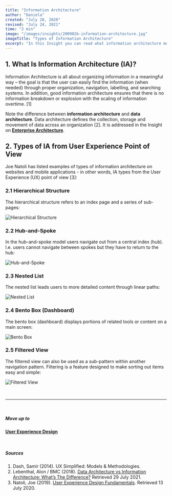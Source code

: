 ```yaml
---
title: "Information Architecture"
author: "Daniela"
created: "July 28, 2020"
revised: "July 24, 2021"
time: "2 min"
image: "/images/insights/200902b-information-architecture.jpg"
imageTitle: "Types of Information Architecture"
excerpt: "In this Insight you can read what information architecture means and - from website and mobile application point of view - what types of information architecture there are."
---
```


## 1. What Is Information Architecture (IA)?

Information Architecture is all about organizing information in a meaningful way – the goal is that the user can easily find the information (when needed) through proper organization, navigation, labelling, and searching systems. In addition, good information architecture ensures that there is no information breakdown or explosion with the scaling of information overtime. [1]

Note the difference between **information architecture** and **data architecture**. Data architecture defines the collection, storage and movement of data across an organization [2]. It is addressed in the Insight on [**Enterprise Architecture**](/insights/enterprise-architecture).

## 2. Types of IA from User Experience Point of View

Joe Natoli has listed examples of types of information architecture on websites and mobile applications - in other words, IA types from the User Experience (UX) point of view [3]:

### 2.1 Hierarchical Structure

The hierarchical structure refers to an index page and a series of sub-pages:

![Hierarchical Structure](/images/insights/200701-information-architecture-hierachy.JPG)

### 2.2 Hub-and-Spoke

In the hub-and-spoke model users navigate out from a central index (hub). I.e. users cannot navigate between spokes but they have to return to the hub:

![Hub-and-Spoke](/images/insights/200704-information-architecture-hub-and-spoke.jpg)

### 2.3 Nested List

The nested list leads users to more detailed content through linear paths:

![Nested List](/images/insights/200701-information-architecture-nested-list.JPG)

### 2.4 Bento Box (Dashboard)

The bento box (dashboard) displays portions of related tools or content on a main screen:

![Bento Box](/images/insights/200701-information-architecture-bento-box.jpg)

### 2.5 Filtered View

The filtered view can also be used as a sub-pattern within another navigation pattern. Filtering is a feature designed to make sorting out items easy and simple:

![Filtered View](/images/insights/200701-information-architecture-filtered-view.jpg)

&nbsp;

***
&nbsp;

##### Move up to

[**User Experience Design**](/insights/ux-design)

&nbsp;

##### Sources

1. Dash, Samir (2014). UX Simplified: Models & Methodologies.
2. Lebenthal, Alon / BMC (2018). [Data Architecture vs Information Architecture: What’s The Difference?](https://www.bmc.com/blogs/data-architecture-vs-information-architecture/) Retrieved 29 July 2021.
3. Natoli, Joe (2019). [User Experience Design Fundamentals](https://www.udemy.com/course/user-experience-design-fundamentals/). Retrieved 13 July 2020.
